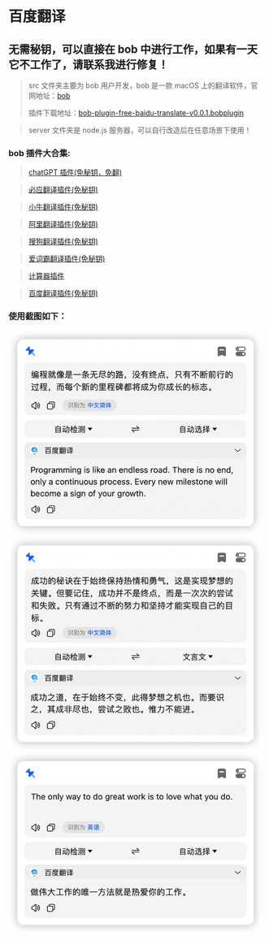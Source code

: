 # 百度翻译

## 无需秘钥，可以直接在 bob 中进行工作，如果有一天它不工作了，请联系我进行修复！

> src 文件夹主要为 bob 用户开发，bob 是一款 macOS 上的翻译软件，官网地址：[bob](https://bobtranslate.com/)
>
> 插件下载地址：[bob-plugin-free-baidu-translate-v0.0.1.bobplugin](https://github.com/bilibili-ayang/bob-plugin-free-baidu-translate/releases/download/v0.0.1/bob-plugin-free-baidu-translate.bobplugin)

> server 文件夹是 node.js 服务器，可以自行改造后在任意场景下使用！

### bob 插件大合集:

> [chatGPT 插件(免秘钥，免翻)](https://github.com/bilibili-ayang/bob-plugin-free-chatgpt)

> [必应翻译插件(免秘钥)](https://github.com/bilibili-ayang/bob-plugin-free-bing-translate)

> [小牛翻译插件(免秘钥)](https://github.com/bilibili-ayang/bob-plugin-free-calf-translate)

> [阿里翻译插件(免秘钥)](https://github.com/bilibili-ayang/bob-plugin-free-ali-translate)

> [搜狗翻译插件(免秘钥)](https://github.com/bilibili-ayang/bob-plugin-free-sougou-translate)

> [爱词霸翻译插件(免秘钥)](https://github.com/bilibili-ayang/bob-plugin-free-iciba-translate)

> [计算器插件](https://github.com/bilibili-ayang/bob-plugin-calculator)

> [百度翻译插件(免秘钥)](https://github.com/bilibili-ayang/bob-plugin-free-baidu-translate)

### 使用截图如下：

<img width="500" src="./image/zh-to-en.png" alt="zh-to-en">
<img width="500" src="./image/zh-to-wyw.png" alt="zh-to-wyw">
<img width="500" src="./image/en-to-zh.png" alt="en-to-zh">
